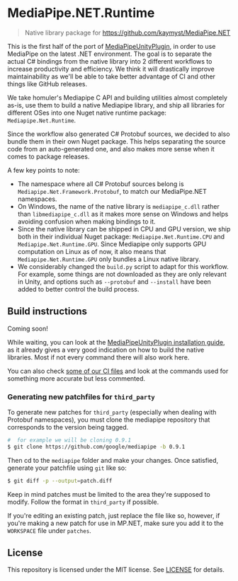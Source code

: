 # MediaPipe.NET.Runtime

> Native library package for https://github.com/kaymyst/MediaPipe.NET

This is the first half of the port of [MediaPipeUnityPlugin](https://github.com/homuler/MediaPipeUnityPlugin/), in order to use MediaPipe on the latest .NET environment. The goal is to separate the actual C# bindings from the native library into 2 different workflows to increase productivity and efficiency. We think it will drastically improve maintainability as we'll be able to take better advantage of CI and other things like GitHub releases.

We take homuler's Mediapipe C API and building utilities almost completely as-is, use them to build a native Mediapipe library, and ship all libraries for different OSes into one Nuget native runtime package: `Mediapipe.Net.Runtime`.

Since the workflow also generated C# Protobuf sources, we decided to also bundle them in their own Nuget package. This helps separating the source code from an auto-generated one, and also makes more sense when it comes to package releases.

A few key points to note:
- The namespace where all C# Protobuf sources belong is `Mediapipe.Net.Framework.Protobuf`, to match our MediaPipe.NET namespaces.
- On Windows, the name of the native library is `mediapipe_c.dll` rather than `libmediapipe_c.dll` as it makes more sense on Windows and helps avoiding confusion when making bindings to it.
- Since the native library can be shipped in CPU and GPU version, we ship both in their individual Nuget package: `Mediapipe.Net.Runtime.CPU` and `Mediapipe.Net.Runtime.GPU`. Since Mediapipe only supports GPU computation on Linux as of now, it also means that `Mediapipe.Net.Runtime.GPU` only bundles a Linux native library.
- We considerably changed the `build.py` script to adapt for this workflow. For example, some things are not downloaded as they are only relevant in Unity, and options such as `--protobuf` and `--install` have been added to better control the build process.

## Build instructions

Coming soon!

While waiting, you can look at the [MediaPipeUnityPlugin installation guide](https://github.com/homuler/MediaPipeUnityPlugin/wiki/Installation-Guide), as it already gives a very good indication on how to build the native libraries. Most if not every command there will also work here.

You can also check [some of our CI files](https://github.com/vignetteapp/MediaPipe.NET.Runtime/blob/ci/.github/workflows/ci.yml) and look at the commands used for something more accurate but less commented.

### Generating new patchfiles for `third_party`

To generate new patches for `third_party` (especially when dealing with Protobuf namespaces), you must clone the mediapipe repository that corresponds to the version being tagged.

```sh
#  for example we will be cloning 0.9.1
$ git clone https://github.com/google/mediapipe -b 0.9.1
```
Then cd to the `mediapipe` folder and make your changes. Once satisfied, generate your patchfile using `git` like so:

```sh
$ git diff -p --output=patch.diff
```
Keep in mind patches must be limited to the area they're supposed to modify. Follow the format in `third_party` if possible.

If you're editing an existing patch, just replace the file like so, however, if you're making a new patch for use in MP.NET, make sure you add it to the `WORKSPACE` file under `patches`.

## License

This repository is licensed under the MIT license. See [LICENSE](LICENSE) for details.
